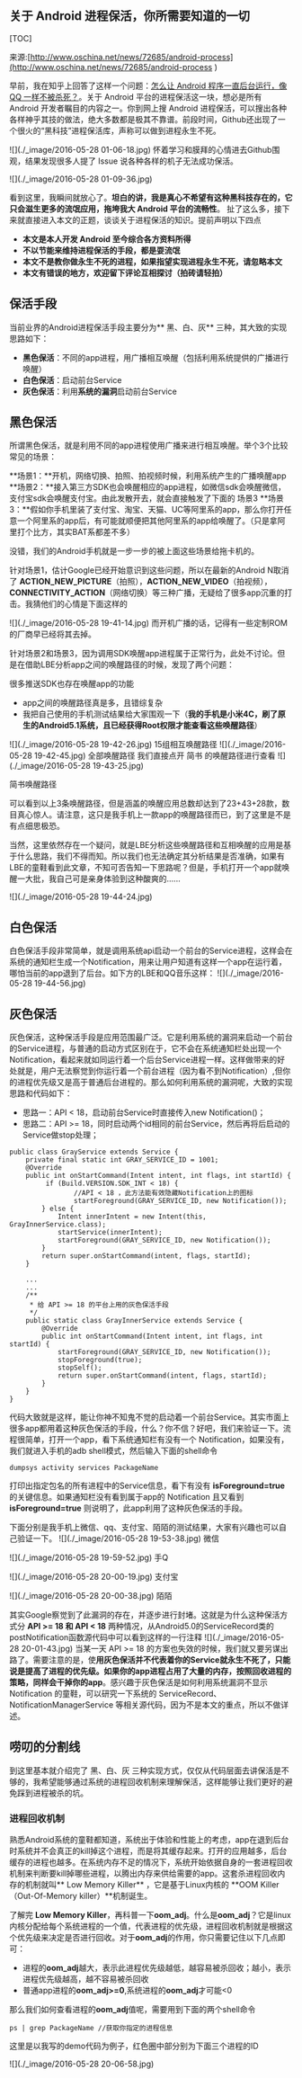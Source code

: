 ## 关于 Android 进程保活，你所需要知道的一切
[TOC]

来源:[http://www.oschina.net/news/72685/android-process](http://www.oschina.net/news/72685/android-process )

早前，我在知乎上回答了这样一个问题：[怎么让 Android 程序一直后台运行，像 QQ 一样不被杀死？](https://www.zhihu.com/question/29826231/answer/79475911)。关于 Android 平台的进程保活这一块，想必是所有 Android 开发者瞩目的内容之一。你到网上搜 Android 进程保活，可以搜出各种各样神乎其技的做法，绝大多数都是极其不靠谱。前段时间，Github还出现了一个很火的“黑科技”进程保活库，声称可以做到进程永生不死。


![](./_image/2016-05-28 01-06-18.jpg)
怀着学习和膜拜的心情进去Github围观，结果发现很多人提了 Issue 说各种各样的机子无法成功保活。

![](./_image/2016-05-28 01-09-36.jpg)

看到这里，我瞬间就放心了。**坦白的讲，我是真心不希望有这种黑科技存在的，它只会滋生更多的流氓应用，拖垮我大 Android 平台的流畅性**。
扯了这么多，接下来就直接进入本文的正题，谈谈关于进程保活的知识。提前声明以下四点

* **本文是本人开发 Android 至今综合各方资料所得**
* **不以节能来维持进程保活的手段，都是耍流氓**
* **本文不是教你做永生不死的进程，如果指望实现进程永生不死，请忽略本文**
* **本文有错误的地方，欢迎留下评论互相探讨（拍砖请轻拍）**

## 保活手段

当前业界的Android进程保活手段主要分为** 黑、白、灰** 三种，其大致的实现思路如下：

* **黑色保活**：不同的app进程，用广播相互唤醒（包括利用系统提供的广播进行唤醒）
* **白色保活**：启动前台Service
* **灰色保活**：利用**系统的漏洞**启动前台Service

## 黑色保活

所谓黑色保活，就是利用不同的app进程使用广播来进行相互唤醒。举个3个比较常见的场景：

**场景1：**开机，网络切换、拍照、拍视频时候，利用系统产生的广播唤醒app
**场景2：**接入第三方SDK也会唤醒相应的app进程，如微信sdk会唤醒微信，支付宝sdk会唤醒支付宝。由此发散开去，就会直接触发了下面的 场景3
**场景3：**假如你手机里装了支付宝、淘宝、天猫、UC等阿里系的app，那么你打开任意一个阿里系的app后，有可能就顺便把其他阿里系的app给唤醒了。（只是拿阿里打个比方，其实BAT系都差不多）

没错，我们的Android手机就是一步一步的被上面这些场景给拖卡机的。

针对场景1，估计Google已经开始意识到这些问题，所以在最新的Android N取消了 **ACTION_NEW_PICTURE**（拍照），**ACTION_NEW_VIDEO**（拍视频），**CONNECTIVITY_ACTION**（网络切换）等三种广播，无疑给了很多app沉重的打击。我猜他们的心情是下面这样的


![](./_image/2016-05-28 19-41-14.jpg)
而开机广播的话，记得有一些定制ROM的厂商早已经将其去掉。

针对场景2和场景3，因为调用SDK唤醒app进程属于正常行为，此处不讨论。但是在借助LBE分析app之间的唤醒路径的时候，发现了两个问题：

很多推送SDK也存在唤醒app的功能
* app之间的唤醒路径真是多，且错综复杂
* 我把自己使用的手机测试结果给大家围观一下（**我的手机是小米4C，刷了原生的Android5.1系统，且已经获得Root权限才能查看这些唤醒路径**）

![](./_image/2016-05-28 19-42-26.jpg)
15组相互唤醒路径
![](./_image/2016-05-28 19-42-45.jpg)
全部唤醒路径
我们直接点开 简书 的唤醒路径进行查看
![](./_image/2016-05-28 19-43-25.jpg)

简书唤醒路径

可以看到以上3条唤醒路径，但是涵盖的唤醒应用总数却达到了23+43+28款，数目真心惊人。请注意，这只是我手机上一款app的唤醒路径而已，到了这里是不是有点细思极恐。

当然，这里依然存在一个疑问，就是LBE分析这些唤醒路径和互相唤醒的应用是基于什么思路，我们不得而知。所以我们也无法确定其分析结果是否准确，如果有LBE的童鞋看到此文章，不知可否告知一下思路呢？但是，手机打开一个app就唤醒一大批，我自己可是亲身体验到这种酸爽的......


![](./_image/2016-05-28 19-44-24.jpg)

## 白色保活
白色保活手段非常简单，就是调用系统api启动一个前台的Service进程，这样会在系统的通知栏生成一个Notification，用来让用户知道有这样一个app在运行着，哪怕当前的app退到了后台。如下方的LBE和QQ音乐这样：
![](./_image/2016-05-28 19-44-56.jpg)
## 灰色保活
灰色保活，这种保活手段是应用范围最广泛。它是利用系统的漏洞来启动一个前台的Service进程，与普通的启动方式区别在于，它不会在系统通知栏处出现一个Notification，看起来就如同运行着一个后台Service进程一样。这样做带来的好处就是，用户无法察觉到你运行着一个前台进程（因为看不到Notification）,但你的进程优先级又是高于普通后台进程的。那么如何利用系统的漏洞呢，大致的实现思路和代码如下：

* 思路一：API < 18，启动前台Service时直接传入new Notification()；
* 思路二：API >= 18，同时启动两个id相同的前台Service，然后再将后启动的Service做stop处理；

```
public class GrayService extends Service {
    private final static int GRAY_SERVICE_ID = 1001;    
    @Override
    public int onStartCommand(Intent intent, int flags, int startId) {       
         if (Build.VERSION.SDK_INT < 18) {
                //API < 18 ，此方法能有效隐藏Notification上的图标            
                startForeground(GRAY_SERVICE_ID, new Notification());
        } else {
            Intent innerIntent = new Intent(this, GrayInnerService.class);
            startService(innerIntent);
            startForeground(GRAY_SERVICE_ID, new Notification());
        }        
        return super.onStartCommand(intent, flags, startId);
    }
 
    ...
    ...    
    /**
     * 给 API >= 18 的平台上用的灰色保活手段
     */
    public static class GrayInnerService extends Service {        
        @Override
        public int onStartCommand(Intent intent, int flags, int startId) {
            startForeground(GRAY_SERVICE_ID, new Notification());
            stopForeground(true);
            stopSelf();            
            return super.onStartCommand(intent, flags, startId);
        }
    }
}
```

代码大致就是这样，能让你神不知鬼不觉的启动着一个前台Service。其实市面上很多app都用着这种灰色保活的手段，什么？你不信？好吧，我们来验证一下。流程很简单，打开一个app，看下系统通知栏有没有一个 Notification，如果没有，我们就进入手机的adb shell模式，然后输入下面的shell命令
```
dumpsys activity services PackageName
```

打印出指定包名的所有进程中的Service信息，看下有没有 **isForeground=true** 的关键信息。如果通知栏没有看到属于app的 Notification 且又看到 **isForeground=true** 则说明了，此app利用了这种灰色保活的手段。

下面分别是我手机上微信、qq、支付宝、陌陌的测试结果，大家有兴趣也可以自己验证一下。
![](./_image/2016-05-28 19-53-38.jpg)
微信

![](./_image/2016-05-28 19-59-52.jpg)
手Q

![](./_image/2016-05-28 20-00-19.jpg)
支付宝

![](./_image/2016-05-28 20-00-38.jpg)
陌陌

其实Google察觉到了此漏洞的存在，并逐步进行封堵。这就是为什么这种保活方式分 **API >= 18 和 API < 18** 两种情况，从Android5.0的ServiceRecord类的postNotification函数源代码中可以看到这样的一行注释
![](./_image/2016-05-28 20-01-43.jpg)
当某一天 API >= 18 的方案也失效的时候，我们就又要另谋出路了。需要注意的是，使**用灰色保活并不代表着你的Service就永生不死了，只能说是提高了进程的优先级。如果你的app进程占用了大量的内存，按照回收进程的策略，同样会干掉你的app**。感兴趣于灰色保活是如何利用系统漏洞不显示 Notification 的童鞋，可以研究一下系统的 ServiceRecord、NotificationManagerService 等相关源代码，因为不是本文的重点，所以不做详述。

## 唠叨的分割线
到这里基本就介绍完了 黑、白、灰 三种实现方式，仅仅从代码层面去讲保活是不够的，我希望能够通过系统的进程回收机制来理解保活，这样能够让我们更好的避免踩到进程被杀的坑。

### 进程回收机制
熟悉Android系统的童鞋都知道，系统出于体验和性能上的考虑，app在退到后台时系统并不会真正的kill掉这个进程，而是将其缓存起来。打开的应用越多，后台缓存的进程也越多。在系统内存不足的情况下，系统开始依据自身的一套进程回收机制来判断要kill掉哪些进程，以腾出内存来供给需要的app。这套杀进程回收内存的机制就叫** Low Memory Killer** ，它是基于Linux内核的 **OOM Killer（Out-Of-Memory killer）**机制诞生。

了解完 **Low Memory Killer**，再科普一下**oom_adj**。什么是**oom_adj**？它是linux内核分配给每个系统进程的一个值，代表进程的优先级，进程回收机制就是根据这个优先级来决定是否进行回收。对于**oom_adj**的作用，你只需要记住以下几点即可：

* 进程的**oom_adj**越大，表示此进程优先级越低，越容易被杀回收；越小，表示进程优先级越高，越不容易被杀回收
* 普通app进程的**oom_adj>=0**,系统进程的**oom_adj**才可能<0

那么我们如何查看进程的**oom_adj**值呢，需要用到下面的两个shell命令

```
ps | grep PackageName //获取你指定的进程信息
```

这里是以我写的demo代码为例子，红色圈中部分别为下面三个进程的ID


![](./_image/2016-05-28 20-06-58.jpg)
